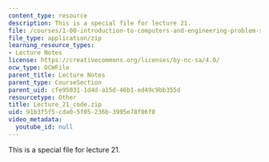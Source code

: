 ```yaml
---
content_type: resource
description: This is a special file for lecture 21.
file: /courses/1-00-introduction-to-computers-and-engineering-problem-solving-spring-2012/91b3f5f5cda05f05236b3995e78f06f0_Lecture_21_code.zip
file_type: application/zip
learning_resource_types:
- Lecture Notes
license: https://creativecommons.org/licenses/by-nc-sa/4.0/
ocw_type: OCWFile
parent_title: Lecture Notes
parent_type: CourseSection
parent_uid: cfe95031-1d4d-a15d-46b1-ed49c9bb355d
resourcetype: Other
title: Lecture_21_code.zip
uid: 91b3f5f5-cda0-5f05-236b-3995e78f06f0
video_metadata:
  youtube_id: null
---
```

This is a special file for lecture 21.